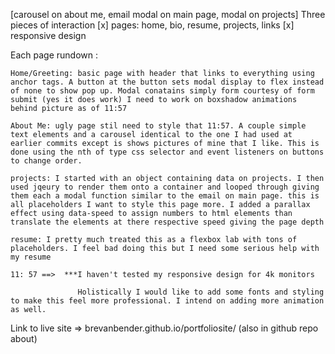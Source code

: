 [carousel on about me, email modal on main page, modal on projects] Three pieces of interaction
[x] pages: home, bio, resume, projects, links
[x] responsive design 

Each page rundown :

    Home/Greeting: basic page with header that links to everything using anchor tags. A button at the button sets modal display to flex instead of none to show pop up. Modal conatains simply form courtesy of form submit (yes it does work) I need to work on boxshadow animations behind picture as of 11:57

    About Me: ugly page stil need to style that 11:57. A couple simple text elements and a carousel identical to the one I had used at earlier commits except is shows pictures of mine that I like. This is done using the nth of type css selector and event listeners on buttons to change order.

    projects: I started with an object containing data on projects. I then used jqeury to render them onto a container and looped through giving them each a modal function similar to the email on main page. this is all placeholders I want to style this page more. I added a parallax effect using data-speed to assign numbers to html elements than translate the elements at there respective speed giving the page depth

    resume: I pretty much treated this as a flexbox lab with tons of placeholders. I feel bad doing this but I need some serious help with my resume

    11: 57 ==>  ***I haven't tested my responsive design for 4k monitors
                   
                   Holistically I would like to add some fonts and styling to make this feel more professional. I intend on adding more animation as well.

Link to live site => brevanbender.github.io/portfoliosite/ (also in github repo about)